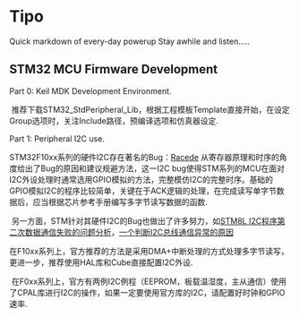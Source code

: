 # Tipo
Quick markdown of every-day powerup
Stay awhile and listen.....

## STM32 MCU Firmware Development
Part 0: Keil MDK Development Environment.

  推荐下载STM32_StdPeripheral_Lib，根据工程模板Template直接开始，在设定Group选项时，关注Include路径，预编译选项和仿真器设定.
  
Part 1: Peripheral I2C use.

  STM32F10xx系列的硬件I2C存在著名的Bug：[Racede](https://racede.me/talk_about_stm32_i2c_peripheral.html) 从寄存器原理和时序的角度给出了Bug的原因和建议规避方法，这一I2C bug使得STM系列的MCU在面对I2C外设处理时通常选用GPIO模拟的方法，完整模仿I2C的完整时序。基础的GPIO模拟I2C的程序比较简单，关键在于ACK逻辑的处理，在完成读写单字节数据后，应当根据芯片参考手册编写多字节读写数据的函数.
  
  另一方面，STM针对其硬件I2C的Bug也做出了许多努力，如[STM8L I2C程序第二次数据通信失败的问题分析](https://www.stmcu.com.cn/Designresource/design_resource_detail?file_name=STM8L+I2C%E7%A8%8B%E5%BA%8F%E7%AC%AC%E4%BA%8C%E6%AC%A1%E6%95%B0%E6%8D%AE%E9%80%9A%E4%BF%A1%E5%A4%B1%E8%B4%A5%E7%9A%84%E9%97%AE%E9%A2%98%E5%88%86%E6%9E%90&lang=EN&ver=1)，[一个判断I2C总线通信异常的原因](https://www.stmcu.com.cn/Designresource/design_resource_detail?file_name=%E4%B8%80%E4%B8%AA%E5%88%A4%E6%96%ADI2C%E6%80%BB%E7%BA%BF%E9%80%9A%E4%BF%A1%E5%BC%82%E5%B8%B8%E5%8E%9F%E5%9B%A0%E7%9A%84%E6%96%B9%E6%B3%95&lang=EN&ver=1)
  
  在F10xx系列上，官方推荐的方法是采用DMA+中断处理的方式处理多字节读写，更进一步，推荐使用HAL库和Cube直接配置I2C外设.
  
  在F0xx系列上，官方有两例I2C例程（EEPROM，板载温湿度，主从通信）使用了CPAL库进行I2C的操作，如果一定要使用官方库的I2C，请配置好时钟和GPIO速率.
